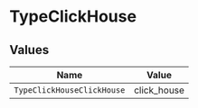 # TypeClickHouse


## Values

| Name                       | Value                      |
| -------------------------- | -------------------------- |
| `TypeClickHouseClickHouse` | click_house                |